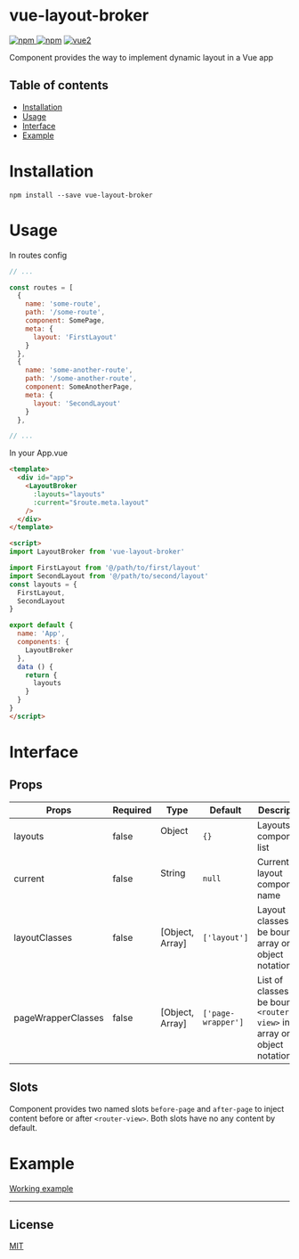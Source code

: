 # vue-layout-broker

[![npm](https://img.shields.io/npm/v/vue-layout-broker.svg) ![npm](https://img.shields.io/npm/dm/vue-layout-broker.svg)](https://www.npmjs.com/package/vue-layout-broker)
[![vue2](https://img.shields.io/badge/vue-2.x-brightgreen.svg)](https://vuejs.org/)

Component provides the way to implement dynamic layout in a Vue app

## Table of contents

- [Installation](#installation)
- [Usage](#usage)
- [Interface](#interface)
- [Example](#example)

# Installation

`npm install --save vue-layout-broker`

# Usage

In routes config
```js
// ...

const routes = [
  {
    name: 'some-route',
    path: '/some-route',
    component: SomePage,
    meta: {
      layout: 'FirstLayout'
    }
  },
  {
    name: 'some-another-route',
    path: '/some-another-route',
    component: SomeAnotherPage,
    meta: {
      layout: 'SecondLayout'
    }
  },

// ...
```

In your App.vue
```html
<template>
  <div id="app">
    <LayoutBroker
      :layouts="layouts"
      :current="$route.meta.layout"
    />
  </div>
</template>

<script>
import LayoutBroker from 'vue-layout-broker'

import FirstLayout from '@/path/to/first/layout'
import SecondLayout from '@/path/to/second/layout'
const layouts = {
  FirstLayout,
  SecondLayout
}

export default {
  name: 'App',
  components: {
    LayoutBroker
  },
  data () {
    return {
      layouts
    }
  }
}
</script>
```

# Interface

## Props

| Props              | Required | Type            | Default            | Description  |
| ------------------ | -------- | --------------- | ------------------ | -------------|
| layouts            | false    | Object          | `{}`               | Layouts components list |
| current            | false    | String          | `null`             | Current layout component name |
| layoutClasses      | false    | [Object, Array] | `['layout']`       | Layout classes to be bound in array or object notation |
| pageWrapperClasses | false    | [Object, Array] | `['page-wrapper']` | List of classes to be bound to `<router-view>` in array or object notation |

## Slots

Component provides two named slots `before-page` and `after-page` to inject content before or after `<router-view>`. Both slots have no any content by default.

# Example

[Working example](https://codesandbox.io/s/84x24pkn49)

---

## License

[MIT](http://opensource.org/licenses/MIT)
